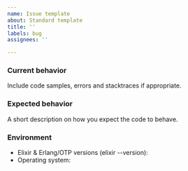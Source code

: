 ```yaml
---
name: Issue template
about: Standard template
title: ''
labels: bug
assignees: ''

---
```


### Current behavior

Include code samples, errors and stacktraces if appropriate.

### Expected behavior

A short description on how you expect the code to behave.

### Environment

* Elixir & Erlang/OTP versions (elixir --version):
* Operating system:
